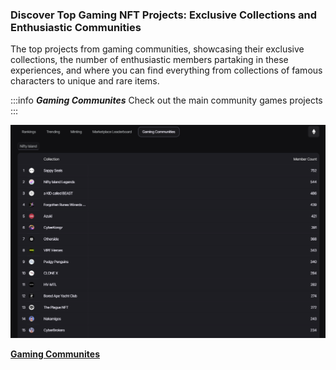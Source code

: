 ### Discover Top Gaming NFT Projects: Exclusive Collections and Enthusiastic Communities

The top projects from gaming communities, showcasing their exclusive collections, the number of enthusiastic members partaking in these experiences, and where you can find everything from collections of famous characters to unique and rare items.

:::info ***Gaming Communites***
Check out the main community games projects
:::

![Gaming Communities](image-7.png)

[**Gaming Communites**](/docs/Collection/Market/Gaming%20Communites.md)